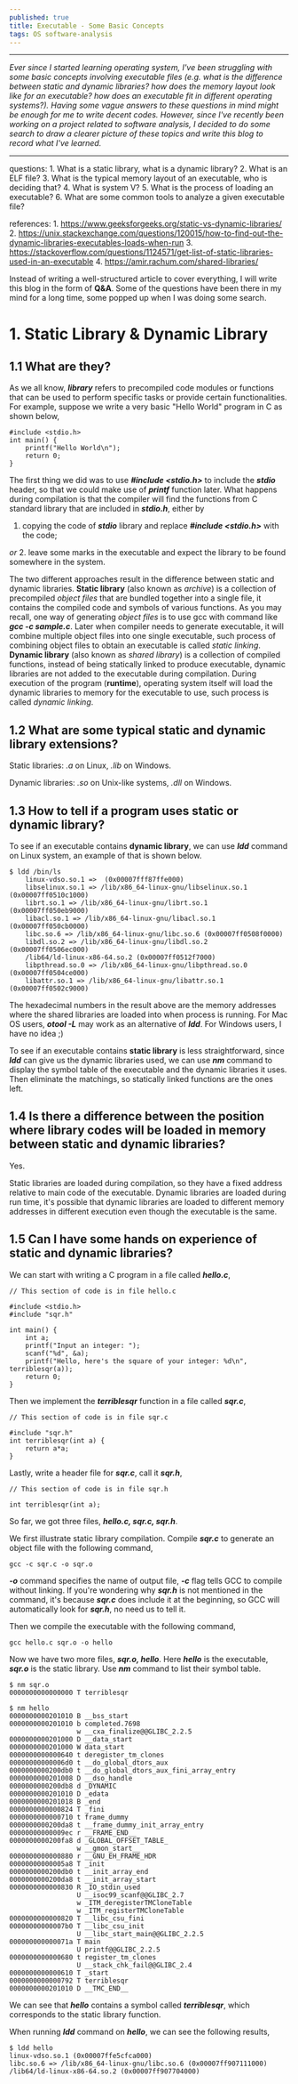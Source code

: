 ```yaml
---
published: true
title: Executable - Some Basic Concepts
tags: OS software-analysis
---
```

---
_Ever since I started learning operating system, I've been struggling with some basic concepts involving executable files (e.g. what is the difference between static and dynamic libraries? how does the memory layout look like for an executable? how does an executable fit in different operating systems?). Having some vague answers to these questions in mind might be enough for me to write decent codes. However, since I've recently been working on a project related to software analysis, I decided to do some search to draw a clearer picture of these topics and write this blog to record what I've learned._

---

questions:
	1. What is a static library, what is a dynamic library?
	2. What is an ELF file?
	3. What is the typical memory layout of an executable, who is deciding that?
	4. What is system V?
	5. What is the process of loading an executable? 
	6. What are some common tools to analyze a given executable file? 

references:
	1. https://www.geeksforgeeks.org/static-vs-dynamic-libraries/
	2. https://unix.stackexchange.com/questions/120015/how-to-find-out-the-dynamic-libraries-executables-loads-when-run
	3. https://stackoverflow.com/questions/1124571/get-list-of-static-libraries-used-in-an-executable
	4. https://amir.rachum.com/shared-libraries/

Instead of writing a well-structured article to cover everything, I will write this blog in the form of **Q&A**. Some of the questions have been there in my mind for a long time, some popped up when I was doing some search.

# 1. Static Library & Dynamic Library
## 1.1 What are they?
As we all know, ***library*** refers to precompiled code modules or functions that can be used to perform specific tasks or provide certain functionalities. For example, suppose we write a very basic "Hello World" program in C as shown below,

```
#include <stdio.h>
int main() {
	printf("Hello World\n");
	return 0;
}
``` 

The first thing we did was to use ***#include <stdio.h>*** to include the ***stdio*** header, so that we could make use of ***printf*** function later. What happens during compilation is that the compiler will find the functions from C standard library that are included in ***stdio.h***, either by 

1. copying the code of ***stdio*** library and replace ***#include <stdio.h>*** with the code; 

*or* 2. leave some marks in the executable and expect the library to be found somewhere in the system. 

The two different approaches result in the difference between static and dynamic libraries. **Static library** (also known as *archive*) is a collection of precompiled *object files* that are bundled together into a single file, it contains the compiled code and symbols of various functions. As you may recall, one way of generating *object files* is to use gcc with command like ***gcc -c sample.c***. Later when compiler needs to generate executable, it will combine multiple object files into one single executable, such process of combining object files to obtain an executable is called *static linking*. **Dynamic library** (also known as *shared library*) is a collection of compiled functions, instead of being statically linked to produce executable, dynamic libraries are not added to the executable during compilation. During execution of the program (**runtime**), operating system itself will load the dynamic libraries to memory for the executable to use, such process is called *dynamic linking*.

## 1.2 What are some typical static and dynamic library extensions?
Static libraries: *.a* on Linux, *.lib* on Windows.

Dynamic libraries: *.so* on Unix-like systems, *.dll* on Windows.

## 1.3 How to tell if a program uses static or dynamic library?
To see if an executable contains **dynamic library**, we can use ***ldd*** command on Linux system, an example of that is shown below. 

```
$ ldd /bin/ls
    linux-vdso.so.1 =>  (0x00007fff87ffe000)
    libselinux.so.1 => /lib/x86_64-linux-gnu/libselinux.so.1 (0x00007ff0510c1000)
    librt.so.1 => /lib/x86_64-linux-gnu/librt.so.1 (0x00007ff050eb9000)
    libacl.so.1 => /lib/x86_64-linux-gnu/libacl.so.1 (0x00007ff050cb0000)
    libc.so.6 => /lib/x86_64-linux-gnu/libc.so.6 (0x00007ff0508f0000)
    libdl.so.2 => /lib/x86_64-linux-gnu/libdl.so.2 (0x00007ff0506ec000)
    /lib64/ld-linux-x86-64.so.2 (0x00007ff0512f7000)
    libpthread.so.0 => /lib/x86_64-linux-gnu/libpthread.so.0 (0x00007ff0504ce000)
    libattr.so.1 => /lib/x86_64-linux-gnu/libattr.so.1 (0x00007ff0502c9000)
```

The hexadecimal numbers in the result above are the memory addresses where the shared libraries are loaded into when process is running. For Mac OS users, ***otool -L*** may work as an alternative of ***ldd***. For Windows users, I have no idea ;)

To see if an executable contains **static library** is less straightforward, since ***ldd*** can give us the dynamic libraries used, we can use ***nm*** command to display the symbol table of the executable and the dynamic libraries it uses. Then eliminate the matchings, so statically linked functions are the ones left.

## 1.4 Is there a difference between the position where library codes will be loaded in memory between static and dynamic libraries?
Yes.

Static libraries are loaded during compilation, so they have a fixed address relative to main code of the executable. Dynamic libraries are loaded during run time, it's possible that dynamic libraries are loaded to different memory addresses in different execution even though the executable is the same. 

## 1.5 Can I have some hands on experience of static and dynamic libraries?
We can start with writing a C program in a file called ***hello.c***, 

```
// This section of code is in file hello.c

#include <stdio.h>
#include "sqr.h"

int main() {
	int a;
	printf("Input an integer: ");
	scanf("%d", &a);
	printf("Hello, here's the square of your integer: %d\n", terriblesqr(a));
	return 0;
}
```

Then we implement the ***terriblesqr*** function in a file called ***sqr.c***,

```
// This section of code is in file sqr.c

#include "sqr.h"
int terriblesqr(int a) {
	return a*a;
}
```

Lastly, write a header file for ***sqr.c***, call it ***sqr.h***,

```
// This section of code is in file sqr.h

int terriblesqr(int a);
```

So far, we got three files, ***hello.c, sqr.c, sqr.h***. 

We first illustrate static library compilation. Compile ***sqr.c*** to generate an object file with the following command,

```
gcc -c sqr.c -o sqr.o  
```

***-o*** command specifies the name of output file, ***-c*** flag tells GCC to compile without linking. If you're wondering why ***sqr.h*** is not mentioned in the command, it's because ***sqr.c*** does include it at the beginning, so GCC will automatically look for ***sqr.h***, no need us to tell it. 

Then we compile the executable with the following command,

```
gcc hello.c sqr.o -o hello
```
Now we have two more files, ***sqr.o, hello***. Here ***hello*** is the executable, ***sqr.o*** is the static library. Use ***nm*** command to list their symbol table. 

```
$ nm sqr.o
0000000000000000 T terriblesqr

$ nm hello
0000000000201010 B __bss_start
0000000000201010 b completed.7698
                 w __cxa_finalize@@GLIBC_2.2.5
0000000000201000 D __data_start
0000000000201000 W data_start
0000000000000640 t deregister_tm_clones
00000000000006d0 t __do_global_dtors_aux
0000000000200db0 t __do_global_dtors_aux_fini_array_entry
0000000000201008 D __dso_handle
0000000000200db8 d _DYNAMIC
0000000000201010 D _edata
0000000000201018 B _end
0000000000000824 T _fini
0000000000000710 t frame_dummy
0000000000200da8 t __frame_dummy_init_array_entry
00000000000009ec r __FRAME_END__
0000000000200fa8 d _GLOBAL_OFFSET_TABLE_
                 w __gmon_start__
0000000000000880 r __GNU_EH_FRAME_HDR
00000000000005a8 T _init
0000000000200db0 t __init_array_end
0000000000200da8 t __init_array_start
0000000000000830 R _IO_stdin_used
                 U __isoc99_scanf@@GLIBC_2.7
                 w _ITM_deregisterTMCloneTable
                 w _ITM_registerTMCloneTable
0000000000000820 T __libc_csu_fini
00000000000007b0 T __libc_csu_init
                 U __libc_start_main@@GLIBC_2.2.5
000000000000071a T main
                 U printf@@GLIBC_2.2.5
0000000000000680 t register_tm_clones
                 U __stack_chk_fail@@GLIBC_2.4
0000000000000610 T _start
0000000000000792 T terriblesqr
0000000000201010 D __TMC_END__
```

We can see that ***hello*** contains a symbol called ***terriblesqr***, which corresponds to the static library function.

When running ***ldd*** command on ***hello***, we can see the following results,

```
$ ldd hello 
linux-vdso.so.1 (0x00007ffe5cfca000)
libc.so.6 => /lib/x86_64-linux-gnu/libc.so.6 (0x00007ff907111000)
/lib64/ld-linux-x86-64.so.2 (0x00007ff907704000)
```



 
